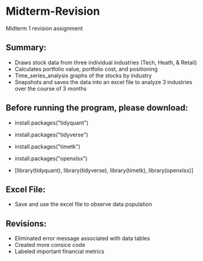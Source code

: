 # Midterm-Revision
Midterm 1 revision assignment 

## Summary:

- Draws stock data from three individual industries (Tech, Heath, & Retail) 
- Calculates portfolio value, portfolio cost, and positioning 
- Time_series_analysis graphs of the stocks by industry
- Snapshots and saves the data into an excel file to analyze 3 industries over the course of 3 months 

## Before running the program, please download:

- install.packages("tidyquant")
- install.packages("tidyverse")
- install.packages("timetk")
- install.packages("openxlsx")

- [library(tidyquant), library(tidyverse), library(timetk), library(openxlsx)]

## Excel File:

- Save and use the excel file to observe data population

## Revisions:

- Eliminated error message associated with data tables 
- Created more consice code 
- Labeled important financial metrics 
